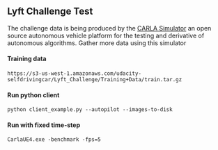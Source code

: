 ## Lyft Challenge Test

The challenge data is being produced by the [CARLA Simulator](http://carla.org/) an open source autonomous vehicle platform for the testing and derivative of autonomous algorithms.  Gather more data using this simulator



#### Training data

```
https://s3-us-west-1.amazonaws.com/udacity-selfdrivingcar/Lyft_Challenge/Training+Data/train.tar.gz
```



#### Run python client

```
python client_example.py --autopilot --images-to-disk
```



#### Run with fixed time-step

```
CarlaUE4.exe -benchmark -fps=5
```



